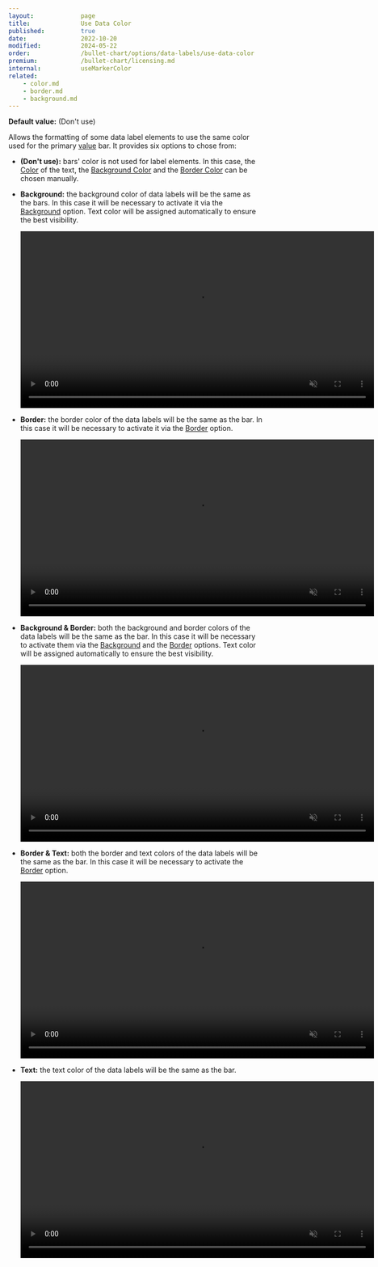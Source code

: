 ```yaml
---
layout:             page
title:              Use Data Color
published:          true
date:               2022-10-20
modified:   	    2024-05-22
order:              /bullet-chart/options/data-labels/use-data-color
premium:            /bullet-chart/licensing.md
internal:           useMarkerColor
related: 
    - color.md
    - border.md
    - background.md
---
```


**Default value:** (Don't use)

Allows the formatting of some data label elements to use the same color used for the primary [value](./../../fields/value.md) bar. It provides six options to chose from:

- **(Don't use):** bars' color is not used for label elements. In this case, the [Color](color.md) of the text, the [Background Color](background-color.md) and the [Border Color](border-color.md) can be chosen manually.

- **Background:** the background color of data labels will be the same as the bars. In this case it will be necessary to activate it via the [Background](background.md) option. Text color will be assigned automatically to ensure the best visibility.

    <video src="images/data-labels-use-data-color-background.mp4" width="700" autoplay loop muted></video>

- **Border:** the border color of the data labels will be the same as the bar. In this case it will be necessary to activate it via the [Border](border.md) option.

    <video src="images/data-labels-use-data-color-border.mp4" width="700" autoplay loop muted></video>

- **Background & Border:** both the background and border colors of the data labels will be the same as the bar. In this case it will be necessary to activate them via the [Background](background.md) and the [Border](border.md) options. Text color will be assigned automatically to ensure the best visibility.

    <video src="images/data-labels-use-data-color-background-and-border.mp4" width="700" autoplay loop muted></video>

- **Border & Text:** both the border and text colors of the data labels will be the same as the bar. In this case it will be necessary to activate the [Border](border.md) option.

    <video src="images/data-labels-use-data-color-border-and-text.mp4" width="700" autoplay loop muted></video>

- **Text:** the text color of the data labels will be the same as the bar.

    <video src="images/data-labels-use-data-color-text.mp4" width="700" autoplay loop muted></video>